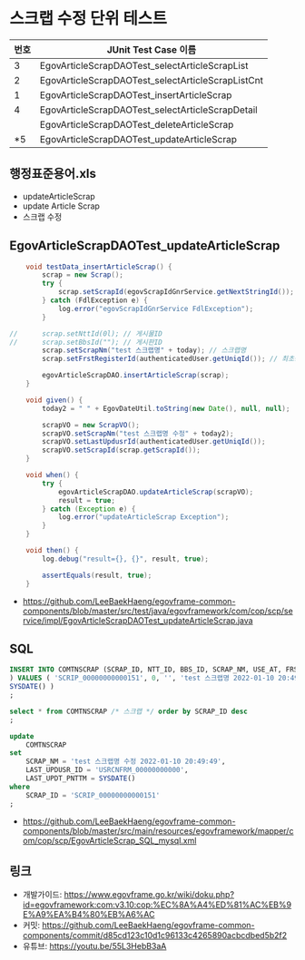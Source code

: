 # 스크랩 수정 단위 테스트

|번호|JUnit Test Case 이름|
|-|-|
|3|EgovArticleScrapDAOTest_selectArticleScrapList|
|2|EgovArticleScrapDAOTest_selectArticleScrapListCnt|
|1|EgovArticleScrapDAOTest_insertArticleScrap|
|4|EgovArticleScrapDAOTest_selectArticleScrapDetail|
||EgovArticleScrapDAOTest_deleteArticleScrap|
|*5|EgovArticleScrapDAOTest_updateArticleScrap|

## 행정표준용어.xls

- updateArticleScrap
- update Article Scrap
- 스크랩 수정

## EgovArticleScrapDAOTest_updateArticleScrap

```java
	void testData_insertArticleScrap() {
		scrap = new Scrap();
		try {
			scrap.setScrapId(egovScrapIdGnrService.getNextStringId());
		} catch (FdlException e) {
			log.error("egovScrapIdGnrService FdlException");
		}

//		scrap.setNttId(0l); // 게시물ID
//		scrap.setBbsId(""); // 게시판ID
		scrap.setScrapNm("test 스크랩명" + today); // 스크랩명
		scrap.setFrstRegisterId(authenticatedUser.getUniqId()); // 최초등록자ID

		egovArticleScrapDAO.insertArticleScrap(scrap);
	}

	void given() {
		today2 = " " + EgovDateUtil.toString(new Date(), null, null);

		scrapVO = new ScrapVO();
		scrapVO.setScrapNm("test 스크랩명 수정" + today2);
		scrapVO.setLastUpdusrId(authenticatedUser.getUniqId());
		scrapVO.setScrapId(scrap.getScrapId());
	}

	void when() {
		try {
			egovArticleScrapDAO.updateArticleScrap(scrapVO);
			result = true;
		} catch (Exception e) {
			log.error("updateArticleScrap Exception");
		}
	}

	void then() {
		log.debug("result={}, {}", result, true);

		assertEquals(result, true);
	}
```

- https://github.com/LeeBaekHaeng/egovframe-common-components/blob/master/src/test/java/egovframework/com/cop/scp/service/impl/EgovArticleScrapDAOTest_updateArticleScrap.java

## SQL

```sql
INSERT INTO COMTNSCRAP (SCRAP_ID, NTT_ID, BBS_ID, SCRAP_NM, USE_AT, FRST_REGISTER_ID, FRST_REGIST_PNTTM 
) VALUES ( 'SCRIP_00000000000151', 0, '', 'test 스크랩명 2022-01-10 20:49:49', 'Y', 'USRCNFRM_00000000000', 
SYSDATE() )
;

select * from COMTNSCRAP /* 스크랩 */ order by SCRAP_ID desc
;

update
    COMTNSCRAP
set
    SCRAP_NM = 'test 스크랩명 수정 2022-01-10 20:49:49',
    LAST_UPDUSR_ID = 'USRCNFRM_00000000000',
    LAST_UPDT_PNTTM = SYSDATE()
where
    SCRAP_ID = 'SCRIP_00000000000151'
;
```

- https://github.com/LeeBaekHaeng/egovframe-common-components/blob/master/src/main/resources/egovframework/mapper/com/cop/scp/EgovArticleScrap_SQL_mysql.xml

## 링크

- 개발가이드: https://www.egovframe.go.kr/wiki/doku.php?id=egovframework:com:v3.10:cop:%EC%8A%A4%ED%81%AC%EB%9E%A9%EA%B4%80%EB%A6%AC
- 커밋: https://github.com/LeeBaekHaeng/egovframe-common-components/commit/d85cd123c10d1c96133c4265890acbcdbed5b2f2
- 유튜브: https://youtu.be/55L3HebB3aA
